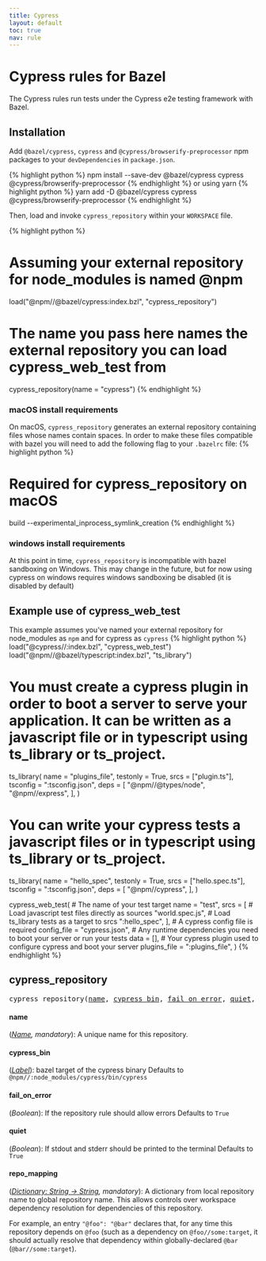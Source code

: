 ```yaml
---
title: Cypress
layout: default
toc: true
nav: rule
---
```

<!-- *********************
  DO NOT EDIT THIS FILE
  It is a generated build output from Stardoc.
  Instead you must edit the .bzl file where the rules are declared,
  or possibly a markdown file next to the .bzl file
 ********************* -->
# Cypress rules for Bazel

The Cypress rules run tests under the Cypress e2e testing framework with Bazel.


## Installation

Add <code>@bazel/cypress</code>, <code>cypress</code> and <code>@cypress/browserify-preprocessor</code> npm packages to your <code>devDependencies</code> in <code>package.json</code>.

{% highlight python %}
npm install --save-dev @bazel/cypress cypress @cypress/browserify-preprocessor
{% endhighlight %}
or using yarn
{% highlight python %}
yarn add -D @bazel/cypress cypress @cypress/browserify-preprocessor
{% endhighlight %}

Then, load and invoke <code>cypress_repository</code> within your <code>WORKSPACE</code> file.

{% highlight python %}
# Assuming your external repository for node_modules is named @npm

load("@npm//@bazel/cypress:index.bzl", "cypress_repository")

# The name you pass here names the external repository you can load cypress_web_test from
cypress_repository(name = "cypress")
{% endhighlight %}


### macOS install requirements
On macOS, <code>cypress_repository</code> generates an external repository containing files whose names contain spaces. In order to make these files compatible with bazel you will need to add the following flag to your <code>.bazelrc</code> file:
{% highlight python %}
# Required for cypress_repository on macOS
build --experimental_inprocess_symlink_creation
{% endhighlight %}


### windows install requirements
At this point in time, <code>cypress_repository</code> is incompatible with bazel sandboxing on Windows. This may change in the future, but for now using cypress on windows requires windows sandboxing be disabled (it is disabled by default)


## Example use of cypress_web_test
This example assumes you've named your external repository for node_modules as <code>npm</code> and for cypress as <code>cypress</code>
{% highlight python %}
load("@cypress//:index.bzl", "cypress_web_test")
load("@npm//@bazel/typescript:index.bzl", "ts_library")

# You must create a cypress plugin in order to boot a server to serve your application. It can be written as a javascript file or in typescript using ts_library or ts_project.
ts_library(
    name = "plugins_file",
    testonly = True,
    srcs = ["plugin.ts"],
    tsconfig = ":tsconfig.json",
    deps = [
        "@npm//@types/node",
        "@npm//express",
    ],
)

# You can write your cypress tests a javascript files or in typescript using ts_library or ts_project.
ts_library(
    name = "hello_spec",
    testonly = True,
    srcs = ["hello.spec.ts"],
    tsconfig = ":tsconfig.json",
    deps = [
        "@npm//cypress",
    ],
)

cypress_web_test(
    # The name of your test target
    name = "test",
    srcs = [
        # Load javascript test files directly as sources
        "world.spec.js",
        # Load ts_library tests as a target to srcs
        ":hello_spec",
    ],
    # A cypress config file is required
    config_file = "cypress.json",
    # Any runtime dependencies you need to boot your server or run your tests
    data = [],
    # Your cypress plugin used to configure cypress and boot your server
    plugins_file = ":plugins_file",
)
{% endhighlight %}


## cypress_repository



<pre>
cypress_repository(<a href="#cypress_repository-name">name</a>, <a href="#cypress_repository-cypress_bin">cypress_bin</a>, <a href="#cypress_repository-fail_on_error">fail_on_error</a>, <a href="#cypress_repository-quiet">quiet</a>, <a href="#cypress_repository-repo_mapping">repo_mapping</a>)
</pre>




<h4 id="cypress_repository-name">name</h4>

(*<a href="https://bazel.build/docs/build-ref.html#name">Name</a>, mandatory*): A unique name for this repository.


<h4 id="cypress_repository-cypress_bin">cypress_bin</h4>

(*<a href="https://bazel.build/docs/build-ref.html#labels">Label</a>*): bazel target of the cypress binary
Defaults to <code>@npm//:node_modules/cypress/bin/cypress</code>

<h4 id="cypress_repository-fail_on_error">fail_on_error</h4>

(*Boolean*): If the repository rule should allow errors
Defaults to <code>True</code>

<h4 id="cypress_repository-quiet">quiet</h4>

(*Boolean*): If stdout and stderr should be printed to the terminal
Defaults to <code>True</code>

<h4 id="cypress_repository-repo_mapping">repo_mapping</h4>

(*<a href="https://bazel.build/docs/skylark/lib/dict.html">Dictionary: String -> String</a>, mandatory*): A dictionary from local repository name to global repository name. This allows controls over workspace dependency resolution for dependencies of this repository.<p>For example, an entry <code>"@foo": "@bar"</code> declares that, for any time this repository depends on <code>@foo</code> (such as a dependency on <code>@foo//some:target</code>, it should actually resolve that dependency within globally-declared <code>@bar</code> (<code>@bar//some:target</code>).



